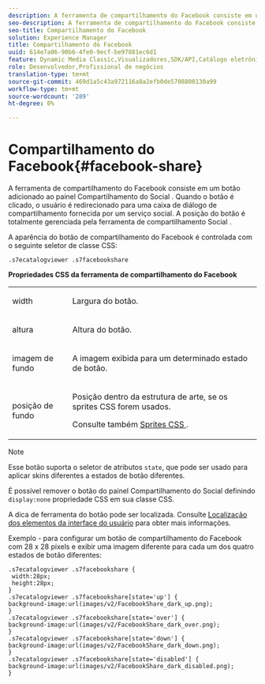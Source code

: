 ```yaml
---
description: A ferramenta de compartilhamento do Facebook consiste em um botão adicionado ao painel Compartilhamento do Social . Quando o botão é clicado, o usuário é redirecionado para uma caixa de diálogo de compartilhamento fornecida por um serviço social. A posição do botão é totalmente gerenciada pela ferramenta de compartilhamento Social .
seo-description: A ferramenta de compartilhamento do Facebook consiste em um botão adicionado ao painel Compartilhamento do Social . Quando o botão é clicado, o usuário é redirecionado para uma caixa de diálogo de compartilhamento fornecida por um serviço social. A posição do botão é totalmente gerenciada pela ferramenta de compartilhamento Social .
seo-title: Compartilhamento do Facebook
solution: Experience Manager
title: Compartilhamento do Facebook
uuid: 614e7a06-90b6-4fe0-9ecf-be97881ec6d1
feature: Dynamic Media Classic,Visualizadores,SDK/API,Catálogo eletrônico
role: Desenvolvedor,Profissional de negócios
translation-type: tm+mt
source-git-commit: 469d1a5c43a972116a8a2efb0de5708800130a99
workflow-type: tm+mt
source-wordcount: '289'
ht-degree: 0%

---
```



# Compartilhamento do Facebook{#facebook-share}

A ferramenta de compartilhamento do Facebook consiste em um botão adicionado ao painel Compartilhamento do Social . Quando o botão é clicado, o usuário é redirecionado para uma caixa de diálogo de compartilhamento fornecida por um serviço social. A posição do botão é totalmente gerenciada pela ferramenta de compartilhamento Social .

<!--<a id="section_ADDF98E91AF24F618289D1682A5FB13A"></a>-->

A aparência do botão de compartilhamento do Facebook é controlada com o seguinte seletor de classe CSS:

```
.s7ecatalogviewer .s7facebookshare
```

**Propriedades CSS da ferramenta de compartilhamento do Facebook**

<table id="table_C48C56E696304C9BAFEE71BA9EA9A174"> 
 <tbody> 
  <tr> 
   <td colname="col1"> <p> <span class="codeph"> width </span> </p> </td> 
   <td colname="col2"> <p>Largura do botão. </p> </td> 
  </tr> 
  <tr> 
   <td colname="col1"> <p> <span class="codeph"> altura  </span> </p> </td> 
   <td colname="col2"> <p>Altura do botão. </p> </td> 
  </tr> 
  <tr> 
   <td colname="col1"> <p> <span class="codeph"> imagem de fundo  </span> </p> </td> 
   <td colname="col2"> <p> A imagem exibida para um determinado estado de botão. </p> </td> 
  </tr> 
  <tr> 
   <td colname="col1"> <p> <span class="codeph"> posição de fundo  </span> </p> </td> 
   <td colname="col2"> <p> Posição dentro da estrutura de arte, se os sprites CSS forem usados. </p> <p>Consulte também <a href="../../../c-html5-s7-aem-asset-viewers/c-html5-20-ecatalog-viewer-about/c-html5-20-ecatalog-viewer-customizingviewer/c-html5-20-ecatalog-viewer-customizingviewer.md#section-9d570f95eb2443aca74c1b02f6e89aff" format="dita" scope="local"> Sprites CSS </a>. </p> </td> 
  </tr> 
 </tbody> 
</table>

>[!NOTE]
>
>Esse botão suporta o seletor de atributos `state`, que pode ser usado para aplicar skins diferentes a estados de botão diferentes.

É possível remover o botão do painel Compartilhamento do Social definindo `display:none` propriedade CSS em sua classe CSS.

A dica de ferramenta do botão pode ser localizada. Consulte [Localização dos elementos da interface do usuário](../../../c-html5-s7-aem-asset-viewers/c-html5-20-ecatalog-viewer-about/c-html5-20-ecatalog-viewer-localization.md#concept-cbfc39344c494eb7b9f6a272cff0cc74) para obter mais informações.

Exemplo - para configurar um botão de compartilhamento do Facebook com 28 x 28 pixels e exibir uma imagem diferente para cada um dos quatro estados de botão diferentes:

```
.s7ecatalogviewer .s7facebookshare { 
 width:28px; 
 height:28px; 
} 
.s7ecatalogviewer .s7facebookshare[state='up'] { 
background-image:url(images/v2/FacebookShare_dark_up.png); 
} 
.s7ecatalogviewer .s7facebookshare[state='over'] { 
background-image:url(images/v2/FacebookShare_dark_over.png); 
} 
.s7ecatalogviewer .s7facebookshare[state='down'] { 
background-image:url(images/v2/FacebookShare_dark_down.png); 
} 
.s7ecatalogviewer .s7facebookshare[state='disabled'] { 
background-image:url(images/v2/FacebookShare_dark_disabled.png); 
}
```

